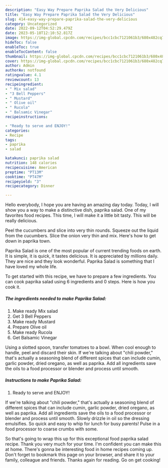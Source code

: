 ```yaml
---
description: "Easy Way Prepare Paprika Salad the Very Delicious"
title: "Easy Way Prepare Paprika Salad the Very Delicious"
slug: 414-easy-way-prepare-paprika-salad-the-very-delicious
category: Uncategorized
date: 2022-09-12T04:52:29.479Z
date: 2023-05-18T12:10:52.817Z
image: https://img-global.cpcdn.com/recipes/bcc1cbc7121061b3/680x482cq70/paprika-salad-recipe-main-photo.jpg
hideToc: false
enableToc: true
enableTocContent: false
thumbnail: https://img-global.cpcdn.com/recipes/bcc1cbc7121061b3/680x482cq70/paprika-salad-recipe-main-photo.jpg
cover: https://img-global.cpcdn.com/recipes/bcc1cbc7121061b3/680x482cq70/paprika-salad-recipe-main-photo.jpg
author: Admin
authorAv: notfound
ratingvalue: 4.1
reviewcount: 13
recipeingredient:
- " Mix salad"
- "3 Bell Peppers"
- " Mustard"
- " Olive oil"
- " Rucola"
- " Balsamic Vinegar"
recipeinstructions:

- "Ready to serve and ENJOY!"
categories:
- Recipe
tags:
- paprika
- salad

katakunci: paprika salad 
nutrition: 148 calories
recipecuisine: American
preptime: "PT13M"
cooktime: "PT47M"
recipeyield: "3"
recipecategory: Dinner

---
```



Hello everybody, I hope you are having an amazing day today. Today, I will show you a way to make a distinctive dish, paprika salad. One of my favorites food recipes. This time, I will make it a little bit tasty. This will be really delicious.

Peel the cucumbers and slice into very thin rounds. Squeeze out the liquid from the cucumbers. Slice the onion very thin and mix. Here&#39;s how to get down in paprika town.

Paprika Salad is one of the most popular of current trending foods on earth. It is simple, it is quick, it tastes delicious. It is appreciated by millions daily. They are nice and they look wonderful. Paprika Salad is something that I have loved my whole life.


To get started with this recipe, we have to prepare a few ingredients. You can cook paprika salad using 6 ingredients and 0 steps. Here is how you cook it.

<!--inarticleads1-->

##### The ingredients needed to make Paprika Salad:

1. Make ready  Mix salad
1. Get 3 Bell Peppers
1. Make ready  Mustard
1. Prepare  Olive oil
1. Make ready  Rucola
1. Get  Balsamic Vinegar


Using a slotted spoon, transfer tomatoes to a bowl. When cool enough to handle, peel and discard their skin. If we&#39;re talking about &#34;chili powder,&#34; that&#39;s actually a seasoning blend of different spices that can include cumin, garlic powder, dried oregano, as well as paprika. Add all ingredients save the oils to a food processor or blender and process until smooth. 

<!--inarticleads2-->

##### Instructions to make Paprika Salad:


1. Ready to serve and ENJOY!

If we&#39;re talking about &#34;chili powder,&#34; that&#39;s actually a seasoning blend of different spices that can include cumin, garlic powder, dried oregano, as well as paprika. Add all ingredients save the oils to a food processor or blender and process until smooth. Slowly drizzle in oil so the dressing emulsifies. So quick and easy to whip for lunch for busy parents! Pulse in a food processor to coarse crumbs with some. 

So that's going to wrap this up for this exceptional food paprika salad recipe. Thank you very much for your time. I'm confident you can make this at home. There's gonna be interesting food in home recipes coming up. Don't forget to bookmark this page on your browser, and share it to your family, colleague and friends. Thanks again for reading. Go on get cooking!
